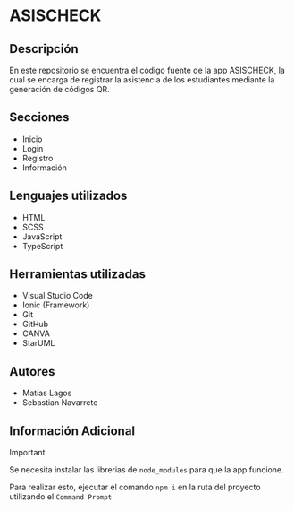 # ASISCHECK

## Descripción

En este repositorio se encuentra el código fuente de la app ASISCHECK, la cual se encarga de registrar la asistencia de los estudiantes mediante la generación de códigos QR.

## Secciones

- Inicio
- Login
- Registro
- Información

## Lenguajes utilizados

- HTML
- SCSS
- JavaScript
- TypeScript

## Herramientas utilizadas

- Visual Studio Code
- Ionic (Framework)
- Git
- GitHub
- CANVA
- StarUML

## Autores

- Matías Lagos
- Sebastian Navarrete

## Información Adicional

> [!IMPORTANT]
> Se necesita instalar las librerias de `node_modules` para que la app funcione.
>
> Para realizar esto, ejecutar el comando ``npm i`` en la ruta del proyecto utilizando el ``Command Prompt``
